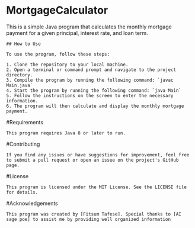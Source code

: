 # MortgageCalculator
This is a simple Java program that calculates the monthly mortgage payment for a given principal, interest rate, and loan term.
```
## How to Use

To use the program, follow these steps:

1. Clone the repository to your local machine.
2. Open a terminal or command prompt and navigate to the project directory.
3. Compile the program by running the following command: `javac Main.java`
4. Start the program by running the following command: `java Main`
5. Follow the instructions on the screen to enter the necessary information.
6. The program will then calculate and display the monthly mortgage payment.
```
#Requirements

```This program requires Java 8 or later to run.```

#Contributing

```If you find any issues or have suggestions for improvement, feel free to submit a pull request or open an issue on the project's GitHub page.```

#License

```This program is licensed under the MIT License. See the LICENSE file for details.```

#Acknowledgements

```This program was created by [Fitsum Tafese]. Special thanks to [AI sage poe] to assist me by providing well organized information ```
